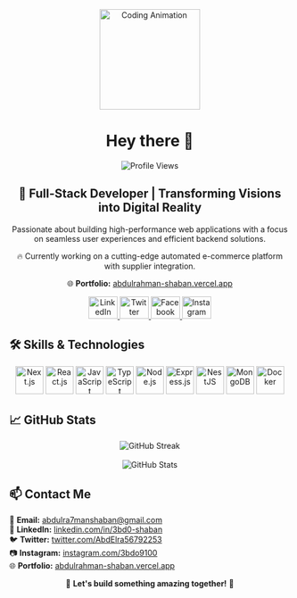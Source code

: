 <div align="center">
  <img height="180" src="https://media.giphy.com/media/M9gbBd9nbDrOTu1Mqx/giphy.gif" alt="Coding Animation" />
</div>


<h1 align="center">Hey there 👋</h1>

<div align="center">
  <img src="https://komarev.com/ghpvc/?username=3bd0-shaban&color=green" alt="Profile Views" />
</div>

<h2 align="center">🚀 Full-Stack Developer | Transforming Visions into Digital Reality</h2>

<p align="center">
  Passionate about building high-performance web applications with a focus on seamless user experiences and efficient backend solutions.
</p>

<p align="center">
  🔥 Currently working on a cutting-edge automated e-commerce platform with supplier integration.
</p>

<p align="center">
  🌐 <strong>Portfolio:</strong> <a href="https://abdulrahman-shaban.vercel.app" target="_blank">abdulrahman-shaban.vercel.app</a>
</p>

<div align="center">
  <a href="https://www.linkedin.com/in/3bd0-shaban/" target="_blank">
    <img src="https://raw.githubusercontent.com/maurodesouza/profile-readme-generator/master/src/assets/icons/social/linkedin/default.svg" width="52" height="40" alt="LinkedIn" />
  </a>
  <a href="https://twitter.com/AbdElra56792253" target="_blank">
    <img src="https://raw.githubusercontent.com/maurodesouza/profile-readme-generator/master/src/assets/icons/social/twitter/default.svg" width="52" height="40" alt="Twitter" />
  </a>
  <a href="https://www.facebook.com/3bd0.S/" target="_blank">
    <img src="https://raw.githubusercontent.com/maurodesouza/profile-readme-generator/master/src/assets/icons/social/facebook/default.svg" width="52" height="40" alt="Facebook" />
  </a>
  <a href="https://www.instagram.com/3bdo9100/" target="_blank">
    <img src="https://raw.githubusercontent.com/maurodesouza/profile-readme-generator/master/src/assets/icons/social/instagram/default.svg" width="52" height="40" alt="Instagram" />
  </a>
</div>

<h2 align="left">🛠 Skills & Technologies</h2>

<div align="center">
  <img src="https://cdn.jsdelivr.net/gh/devicons/devicon/icons/nextjs/nextjs-original.svg" height="50" alt="Next.js" />
  <img src="https://cdn.jsdelivr.net/gh/devicons/devicon/icons/react/react-original.svg" height="50" alt="React.js" />
  <img src="https://cdn.jsdelivr.net/gh/devicons/devicon/icons/javascript/javascript-original.svg" height="50" alt="JavaScript" />
  <img src="https://cdn.jsdelivr.net/gh/devicons/devicon/icons/typescript/typescript-original.svg" height="50" alt="TypeScript" />
  <img src="https://cdn.jsdelivr.net/gh/devicons/devicon/icons/nodejs/nodejs-original.svg" height="50" alt="Node.js" />
  <img src="https://cdn.jsdelivr.net/gh/devicons/devicon/icons/express/express-original.svg" height="50" alt="Express.js" />
  <img src="https://cdn.jsdelivr.net/gh/devicons/devicon/icons/nestjs/nestjs-original.svg" height="50" alt="NestJS" />
  <img src="https://cdn.jsdelivr.net/gh/devicons/devicon/icons/mongodb/mongodb-original.svg" height="50" alt="MongoDB" />
  <img src="https://cdn.jsdelivr.net/gh/devicons/devicon/icons/docker/docker-plain-wordmark.svg" height="50" alt="Docker" />
</div>

<h2 align="left">📈 GitHub Stats</h2>

<div align="center">
  <img src="https://github-readme-streak-stats.herokuapp.com/?user=3bd0-shaban&theme=iceberg&hide_border=true&border_radius=10" alt="GitHub Streak" />
  <br><br>
  <img src="https://github-readme-stats.vercel.app/api?username=3bd0-shaban&show_icons=true&theme=iceberg&hide_border=true&border_radius=10" alt="GitHub Stats" />
</div>

<h2 align="left">📫 Contact Me</h2>

<p align="left">
  📧 <strong>Email:</strong> <a href="mailto:abdulra7manshaban@gmail.com">abdulra7manshaban@gmail.com</a> <br>
  💼 <strong>LinkedIn:</strong> <a href="https://www.linkedin.com/in/abdelra7man9/" target="_blank">linkedin.com/in/3bd0-shaban</a> <br>
  🐦 <strong>Twitter:</strong> <a href="https://twitter.com/AbdElra56792253" target="_blank">twitter.com/AbdElra56792253</a> <br>
  📷 <strong>Instagram:</strong> <a href="https://www.instagram.com/3bdo9100/" target="_blank">instagram.com/3bdo9100</a> <br>
  🌐 <strong>Portfolio:</strong> <a href="https://abdulrahman-shaban.vercel.app" target="_blank">abdulrahman-shaban.vercel.app</a>
</p>

<div align="center">
  🚀 <strong>Let's build something amazing together!</strong> 🚀
</div>
